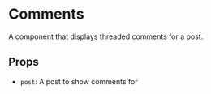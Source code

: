 # Comments

A component that displays threaded comments for a post.

## Props

- `post`: A post to show comments for